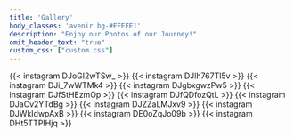 ```yaml
---
title: 'Gallery'
body_classes: 'avenir bg-#FFEFE1'
description: "Enjoy our Photos of our Journey!"
omit_header_text: "true"
custom_css: ["custom.css"]
---
```


{{< instagram DJoGI2wTSw_ >}}
{{< instagram DJlh767Tl5v >}}
{{< instagram DJi_7wWTMk4 >}}
{{< instagram DJgbxgwzPw5 >}}
{{< instagram DJfStHEzmOp >}}
{{< instagram DJfQDfozQtL >}}
{{< instagram DJaCv2YTdBg >}}
{{< instagram DJZZaLMJxv9 >}}
{{< instagram DJWkIdwpAxB >}}
{{< instagram DE0oZqJo09b >}}
{{< instagram DHt5TTPIHjq >}}
